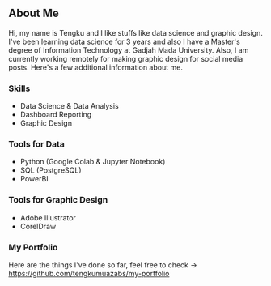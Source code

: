 ## About Me

Hi, my name is Tengku and I like stuffs like data science and graphic design. I've been learning data science for 3 years and also I have a Master's degree of Information Technology at Gadjah Mada University. Also, I am currently working remotely for making graphic design for social media posts. Here's a few additional information about me.

### Skills
- Data Science & Data Analysis
- Dashboard Reporting
- Graphic Design
 
### Tools for Data
- Python (Google Colab & Jupyter Notebook)
- SQL (PostgreSQL)
- PowerBI

### Tools for Graphic Design
- Adobe Illustrator
- CorelDraw

### My Portfolio
Here are the things I've done so far, feel free to check -> https://github.com/tengkumuazabs/my-portfolio

